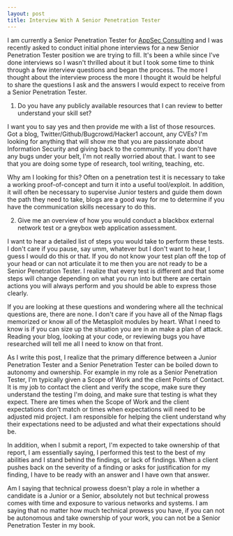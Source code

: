 ```yaml
---
layout: post
title: Interview With A Senior Penetration Tester
---
```

I am currently a Senior Penetration Tester for [AppSec Consulting](https://www.appsecconsulting.com) and I was recently asked to conduct initial phone interviews for a new Senior Penetration Tester position we are trying to fill. It's been a while since I've done interviews so I wasn't thrilled about it but I took some time to think through a few interview questions and began the process. The more I thought about the interview process the more I thought it would be helpful to share the questions I ask and the answers I would expect to receive from a Senior Penetration Tester.

1. Do you have any publicly available resources that I can review to better understand your skill set?

I want you to say yes and then provide me with a list of those resources. Got a blog, Twitter/Github/Bugcrowd/Hacker1 account, any CVEs? I'm looking for anything that will show me that you are passionate about Information Security and giving back to the community. If you don't have any bugs under your belt, I'm not really worried about that. I want to see that you are doing some type of research, tool writing, teaching, etc.

Why am I looking for this? Often on a penetration test it is necessary to take a working proof-of-concept and turn it into a useful tool/exploit. In addition, it will often be necessary to supervise Junior testers and guide them down the path they need to take, blogs are a good way for me to determine if you have the communication skills necessary to do this.

2. Give me an overview of how you would conduct a blackbox external network test or a greybox web application assessment.

I want to hear a detailed list of steps you would take to perform these tests. I don't care if you pause, say umm, whatever but I don't want to hear, I guess I would do this or that. If you do not know your test plan off the top of your head or can not articulate it to me then you are not ready to be a Senior Penetration Tester. I realize that every test is different and that some steps will change depending on what you run into but there are certain actions you will always perform and you should be able to express those clearly.

If you are looking at these questions and wondering where all the technical questions are, there are none. I don't care if you have all of the Nmap flags memorized or know all of the Metasploit modules by heart. What I need to know is if you can size up the situation you are in an make a plan of attack. Reading your blog, looking at your code, or reviewing bugs you have researched will tell me all I need to know on that front.

As I write this post, I realize that the primary difference between a Junior Penetration Tester and a Senior Penetration Tester can be boiled down to autonomy and ownership. For example in my role as a Senior Penetration Tester, I'm typically given a Scope of Work and the client Points of Contact. It is my job to contact the client and verify the scope, make sure they understand the testing I'm doing, and make sure that testing is what they expect. There are times when the Scope of Work and the client expectations don't match or times when expectations will need to be adjusted mid project. I am responsible for helping the client understand why their expectations need to be adjusted and what their expectations should be.

In addition, when I submit a report, I'm expected to take ownership of that report, I am essentially saying, I performed this test to the best of my abilities and I stand behind the findings, or lack of findings. When a client pushes back on the severity of a finding or asks for justification for my finding, I have to be ready with an answer and I have own that answer.

Am I saying that technical prowess doesn't play a role in whether a candidate is a Junior or a Senior, absolutely not but technical prowess comes with time and exposure to various networks and systems. I am saying that no matter how much technical prowess you have, if you can not be autonomous and take ownership of your work, you can not be a Senior Penetration Tester in my book. 

